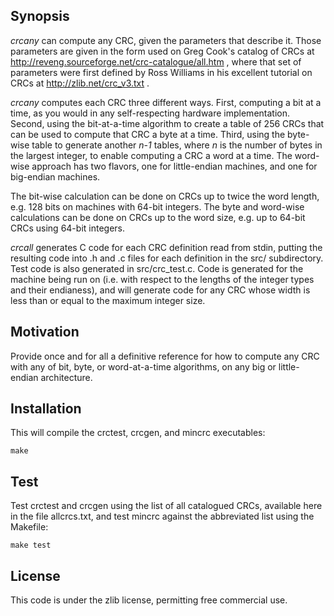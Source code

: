 Synopsis
--------

_crcany_ can compute any CRC, given the parameters that describe it. Those
parameters are given in the form used on Greg Cook's catalog of CRCs at
http://reveng.sourceforge.net/crc-catalogue/all.htm , where that set of
parameters were first defined by Ross Williams in his excellent tutorial on
CRCs at http://zlib.net/crc_v3.txt .

_crcany_ computes each CRC three different ways. First, computing a bit at a
time, as you would in any self-respecting hardware implementation. Second,
using the bit-at-a-time algorithm to create a table of 256 CRCs that can be
used to compute that CRC a byte at a time. Third, using the byte-wise table to
generate another _n-1_ tables, where _n_ is the number of bytes in the largest
integer, to enable computing a CRC a word at a time. The word-wise approach has
two flavors, one for little-endian machines, and one for big-endian machines.

The bit-wise calculation can be done on CRCs up to twice the word length, e.g.
128 bits on machines with 64-bit integers. The byte and word-wise calculations
can be done on CRCs up to the word size, e.g. up to 64-bit CRCs using 64-bit
integers.

_crcall_ generates C code for each CRC definition read from stdin, putting the
resulting code into .h and .c files for each definition in the src/
subdirectory. Test code is also generated in src/crc_test.c. Code is generated
for the machine being run on (i.e. with respect to the lengths of the integer
types and their endianess), and will generate code for any CRC whose width is
less than or equal to the maximum integer size.

Motivation
----------

Provide once and for all a definitive reference for how to compute any CRC with
any of bit, byte, or word-at-a-time algorithms, on any big or little-endian
architecture.

Installation
------------

This will compile the crctest, crcgen, and mincrc executables:

    make

Test
----

Test crctest and crcgen using the list of all catalogued CRCs, available here in
the file allcrcs.txt, and test mincrc against the abbreviated list using the
Makefile:

    make test

License
-------

This code is under the zlib license, permitting free commercial use.
